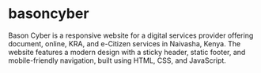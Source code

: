 # basoncyber
Bason Cyber is a responsive website for a digital services provider offering document, online, KRA, and e-Citizen services in Naivasha, Kenya. The website features a modern design with a sticky header, static footer, and mobile-friendly navigation, built using HTML, CSS, and JavaScript.


